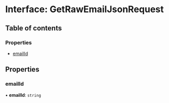 # Interface: GetRawEmailJsonRequest

## Table of contents

### Properties

- [emailId](GetRawEmailJsonRequest.md#emailid)

## Properties

### emailId

• **emailId**: `string`

